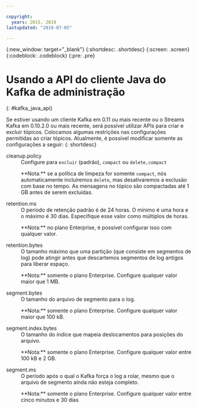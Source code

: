 ```yaml
---

copyright:
  years: 2015, 2019
lastupdated: "2018-07-05"

---
```


{:new_window: target="_blank"}
{:shortdesc: .shortdesc}
{:screen: .screen}
{:codeblock: .codeblock}
{:pre: .pre}

# Usando a API do cliente Java do Kafka de administração
{: #kafka_java_api}


<!-- 
17/10/17 - Karen: following info duplicated at messagehub108
 -->

Se estiver usando um cliente Kafka em 0.11 ou mais recente ou o Streams Kafka em 0.10.2.0 ou
mais recente, será possível utilizar APIs para criar e excluir tópicos. Colocamos algumas restrições nas
configurações permitidas ao criar tópicos. Atualmente, é possível modificar somente as configurações
a seguir:
{: shortdesc}

<dl>
<dt>cleanup.policy</dt>
<dd>Configure para <code>excluir</code> (padrão), <code>compact</code> ou <code>delete,compact</code>
<p>**Nota:** se a política de limpeza for somente <code>compact</code>, nós automaticamente incluiremos <code>delete</code>, mas desativaremos a exclusão com base no tempo. As mensagens
no tópico são compactadas até 1 GB antes de serem excluídas.</p>
</dd>

<dt>retention.ms</dt>
<dd>O período de retenção padrão é de 24 horas. O mínimo é uma hora e o máximo é 30 dias. Especifique esse
valor como múltiplos de horas.

<p>**Nota:** no plano Enterprise, é possível configurar isso com qualquer valor.</p>
</dd>

<dt>retention.bytes</dt>
<dd>O tamanho máximo que uma partição (que consiste em segmentos de log) pode atingir antes que descartemos segmentos de log antigos para liberar espaço.

<p>**Nota:** somente o plano Enterprise. Configure qualquer valor maior que 1 MB.</p>
</dd>

<dt>segment.bytes</dt>
<dd>O tamanho do arquivo de segmento para o log.

<p>**Nota:** somente o plano Enterprise. Configure qualquer valor maior que 100 kB.</p>
</dd>

<dt>segment.index.bytes</dt>
<dd>O tamanho do índice que mapeia deslocamentos para posições do arquivo. 

<p>**Nota:** somente o plano Enterprise. Configure qualquer valor entre 100 kB e 2 GB.</p>
</dd>

<dt>segment.ms</dt>
<dd>O período após o qual o Kafka força o log a rolar, mesmo que o arquivo de segmento ainda não esteja completo. 

<p>**Nota:** somente o plano Enterprise. Configure qualquer valor entre cinco minutos e 30 dias</p>
</dd>
</dl>

